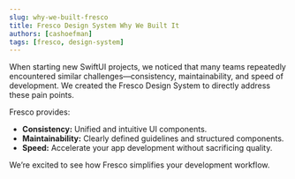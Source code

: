 ```yaml
---
slug: why-we-built-fresco
title: Fresco Design System Why We Built It
authors: [cashoefman]
tags: [fresco, design-system]
---
```


When starting new SwiftUI projects, we noticed that many teams repeatedly encountered similar challenges—consistency, maintainability, and speed of development. We created the Fresco Design System to directly address these pain points.

<!-- truncate -->

Fresco provides:

- **Consistency:** Unified and intuitive UI components.
- **Maintainability:** Clearly defined guidelines and structured components.
- **Speed:** Accelerate your app development without sacrificing quality.

We’re excited to see how Fresco simplifies your development workflow.
